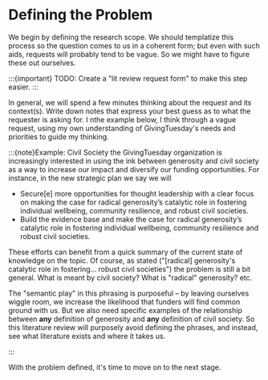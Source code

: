 # Defining the Problem

We begin by defining the research scope. We should templatize this process so the question comes to us in a coherent form; but even with such aids, requests will probably tend to be vague.  So we might have to figure these out ourselves.

:::{important}
TODO: Create a "lit review request form" to make this step easier.
:::

In general, we will spend a few minutes thinking about the request and its context(s). Write down notes that express your best guess as to what the requester is asking for. I nthe example below, I think through a vague request, using my own understanding of GivingTuesday's needs and priorities to guide my thinking. 

:::{note}Example: Civil Society
the GivingTuesday organization is increasingly interested in using the ink between generosity and civil society as a way to increase our impact and diversify our funding opportunities. For instance, in the new strategic plan we say we will

-   Secure[e] more opportunities for thought leadership with a clear focus on making the case for radical generosity’s catalytic role in fostering individual wellbeing, community resilience, and robust civil societies.
-   Build the evidence base and make the case for radical generosity’s catalytic role in fostering individual wellbeing, community resilience and robust civil societies.

These efforts can benefit from a quick summary of the current state of knowledge on the topic. Of course, as stated ("[radical] generosity's catalytic role in fostering&#x2026; robust civil societies") the problem is still a bit general.  What is meant by civil society? What is "radical" generosity? etc.

The "semantic play" in this phrasing is purposeful &#x2013; by leaving ourselves wiggle room, we increase the likelihood that funders will find common ground with us.  But we also need specific examples of the relationship between **any** definition of generosity and **any** definition of civil society.  So this literature review will purposely avoid defining the phrases, and instead, see what literature exists and where it takes us.

:::

With the problem defined, it's time to move on to the next stage.  

